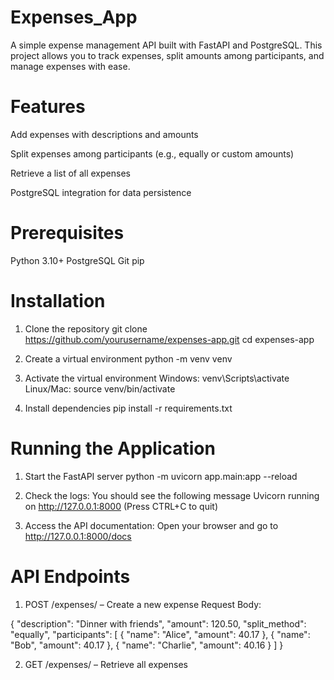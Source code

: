# Expenses_App

A simple expense management API built with FastAPI and PostgreSQL. This project allows you to track expenses, split amounts among participants, and manage expenses with ease.

# Features
Add expenses with descriptions and amounts

Split expenses among participants (e.g., equally or custom amounts)

Retrieve a list of all expenses

PostgreSQL integration for data persistence

# Prerequisites
Python 3.10+
PostgreSQL
Git
pip

# Installation 
1. Clone the repository
   git clone https://github.com/yourusername/expenses-app.git
   cd expenses-app

2. Create a virtual environment
   python -m venv venv

3. Activate the virtual environment
   Windows: venv\Scripts\activate
   Linux/Mac: source venv/bin/activate
   
4. Install dependencies
   pip install -r requirements.txt

# Running the Application
1. Start the FastAPI server
   python -m uvicorn app.main:app --reload

2. Check the logs: You should see the following message
   Uvicorn running on http://127.0.0.1:8000 (Press CTRL+C to quit)

3. Access the API documentation: Open your browser and go to
   http://127.0.0.1:8000/docs

# API Endpoints
1. POST /expenses/ – Create a new expense
Request Body:

{
  "description": "Dinner with friends",
  "amount": 120.50,
  "split_method": "equally",
  "participants": [
    { "name": "Alice", "amount": 40.17 },
    { "name": "Bob", "amount": 40.17 },
    { "name": "Charlie", "amount": 40.16 }
  ]
}

2. GET /expenses/ – Retrieve all expenses


